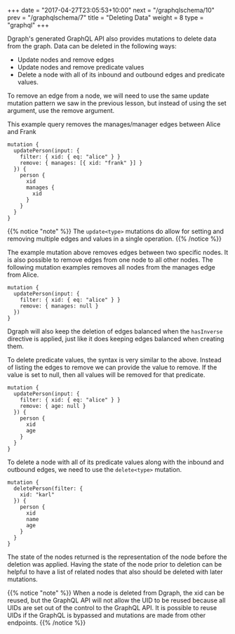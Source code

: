 +++
date = "2017-04-27T23:05:53+10:00"
next = "/graphqlschema/10"
prev = "/graphqlschema/7"
title = "Deleting Data"
weight = 8
type = "graphql"
+++

Dgraph's generated GraphQL API also provides mutations to delete data from the graph. Data can be deleted in the following ways:

- Update nodes and remove edges
- Update nodes and remove predicate values
- Delete a node with all of its inbound and outbound edges and predicate values.

To remove an edge from a node, we will need to use the same update mutation pattern we saw in the previous lesson, but instead of using the set argument, use the remove argument.

This example query removes the manages/manager edges between Alice and Frank

```
mutation {
  updatePerson(input: {
    filter: { xid: { eq: "alice" } }
    remove: { manages: [{ xid: "frank" }] }
  }) {
    person {
      xid
      manages {
        xid
      }
    }
  }
}
```

{{% notice "note" %}}
The `update<type>` mutations do allow for setting and removing multiple edges and values in a single operation.
{{% /notice %}}

The example mutation above removes edges between two specific nodes. It is also possible to remove edges from one node to all other nodes. The following mutation examples removes all nodes from the manages edge from Alice.

```
mutation {
  updatePerson(input: {
    filter: { xid: { eq: "alice" } }
    remove: { manages: null }
  })
}
```

Dgraph will also keep the deletion of edges balanced when the `hasInverse` directive is applied, just like it does keeping edges balanced when creating them.

To delete predicate values, the syntax is very similar to the above. Instead of listing the edges to remove we can provide the value to remove. If the value is set to null, then all values will be removed for that predicate.

```
mutation {
  updatePerson(input: {
    filter: { xid: { eq: "alice" } }
    remove: { age: null }
  }) {
    person {
      xid
      age
    }
  }
}
```

To delete a node with all of its predicate values along with the inbound and outbound edges, we need to use the `delete<type>` mutation.

```
mutation {
  deletePerson(filter: {
    xid: "karl"
  }) {
    person {
      xid
      name
      age
    }
  }
}
```

The state of the nodes returned is the representation of the node before the deletion was applied. Having the state of the node prior to deletion can be helpful to have a list of related nodes that also should be deleted with later mutations.

{{% notice "note" %}}
When a node is deleted from Dgraph, the xid can be reused, but the GraphQL API will not allow the UID to be reused because all UIDs are set out of the control to the GraphQL API. It is possible to reuse UIDs if the GraphQL is bypassed and mutations are made from other endpoints.
{{% /notice %}}
